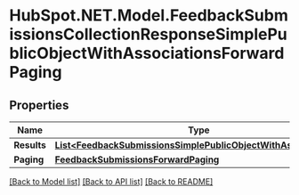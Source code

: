 # HubSpot.NET.Model.FeedbackSubmissionsCollectionResponseSimplePublicObjectWithAssociationsForwardPaging

## Properties

Name | Type | Description | Notes
------------ | ------------- | ------------- | -------------
**Results** | [**List&lt;FeedbackSubmissionsSimplePublicObjectWithAssociations&gt;**](FeedbackSubmissionsSimplePublicObjectWithAssociations.md) |  | 
**Paging** | [**FeedbackSubmissionsForwardPaging**](FeedbackSubmissionsForwardPaging.md) |  | [optional] 

[[Back to Model list]](../README.md#documentation-for-models) [[Back to API list]](../README.md#documentation-for-api-endpoints) [[Back to README]](../README.md)

